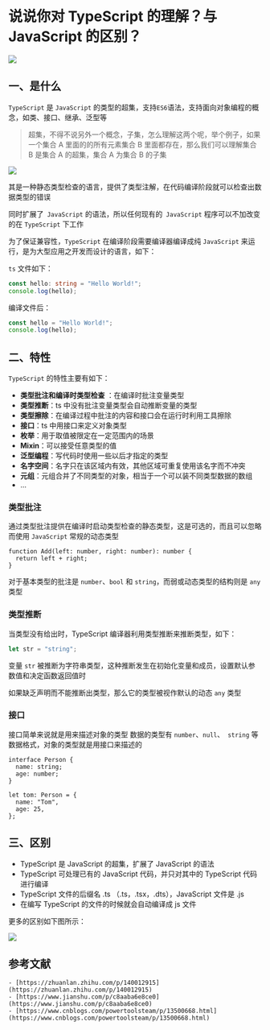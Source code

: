 # 说说你对 TypeScript 的理解？与 JavaScript 的区别？

![](https://static.vue-js.com/58cd3580-0950-11ec-8e64-91fdec0f05a1.png)

## 一、是什么

`TypeScript` 是 `JavaScript` 的类型的超集，支持`ES6`语法，支持面向对象编程的概念，如类、接口、继承、泛型等

> 超集，不得不说另外一个概念，子集，怎么理解这两个呢，举个例子，如果一个集合 A 里面的的所有元素集合 B 里面都存在，那么我们可以理解集合 B 是集合 A 的超集，集合 A 为集合 B 的子集

![](https://static.vue-js.com/61c2c1f0-0950-11ec-a752-75723a64e8f5.png)

其是一种静态类型检查的语言，提供了类型注解，在代码编译阶段就可以检查出数据类型的错误

同时扩展了` JavaScript` 的语法，所以任何现有的` JavaScript` 程序可以不加改变的在 `TypeScript` 下工作

为了保证兼容性，`TypeScript` 在编译阶段需要编译器编译成纯 `JavaScript` 来运行，是为大型应用之开发而设计的语言，如下：

`ts` 文件如下：

```ts
const hello: string = "Hello World!";
console.log(hello);
```

编译文件后：

```js
const hello = "Hello World!";
console.log(hello);
```

## 二、特性

`TypeScript` 的特性主要有如下：

- **类型批注和编译时类型检查** ：在编译时批注变量类型
- **类型推断**：ts 中没有批注变量类型会自动推断变量的类型
- **类型擦除**：在编译过程中批注的内容和接口会在运行时利用工具擦除
- **接口**：ts 中用接口来定义对象类型
- **枚举**：用于取值被限定在一定范围内的场景
- **Mixin**：可以接受任意类型的值
- **泛型编程**：写代码时使用一些以后才指定的类型
- **名字空间**：名字只在该区域内有效，其他区域可重复使用该名字而不冲突
- **元组**：元组合并了不同类型的对象，相当于一个可以装不同类型数据的数组
- ...

### 类型批注

通过类型批注提供在编译时启动类型检查的静态类型，这是可选的，而且可以忽略而使用 `JavaScript` 常规的动态类型

```tsx
function Add(left: number, right: number): number {
  return left + right;
}
```

对于基本类型的批注是 `number`、`bool` 和 `string`，而弱或动态类型的结构则是 `any` 类型

### 类型推断

当类型没有给出时，TypeScript 编译器利用类型推断来推断类型，如下：

```ts
let str = "string";
```

变量 `str` 被推断为字符串类型，这种推断发生在初始化变量和成员，设置默认参数值和决定函数返回值时

如果缺乏声明而不能推断出类型，那么它的类型被视作默认的动态 `any` 类型

### 接口

接口简单来说就是用来描述对象的类型 数据的类型有 `number`、`null`、` string` 等数据格式，对象的类型就是用接口来描述的

```tsx
interface Person {
  name: string;
  age: number;
}

let tom: Person = {
  name: "Tom",
  age: 25,
};
```

## 三、区别

- TypeScript 是 JavaScript 的超集，扩展了 JavaScript 的语法
- TypeScript 可处理已有的 JavaScript 代码，并只对其中的 TypeScript 代码进行编译
- TypeScript 文件的后缀名 .ts （.ts，.tsx，.dts），JavaScript 文件是 .js
- 在编写 TypeScript 的文件的时候就会自动编译成 js 文件

更多的区别如下图所示：

![](https://static.vue-js.com/6b544040-0950-11ec-8e64-91fdec0f05a1.png)

## 参考文献
```
- [https://zhuanlan.zhihu.com/p/140012915](https://zhuanlan.zhihu.com/p/140012915)
- [https://www.jianshu.com/p/c8aaba6e8ce0](https://www.jianshu.com/p/c8aaba6e8ce0)
- [https://www.cnblogs.com/powertoolsteam/p/13500668.html](https://www.cnblogs.com/powertoolsteam/p/13500668.html)

```